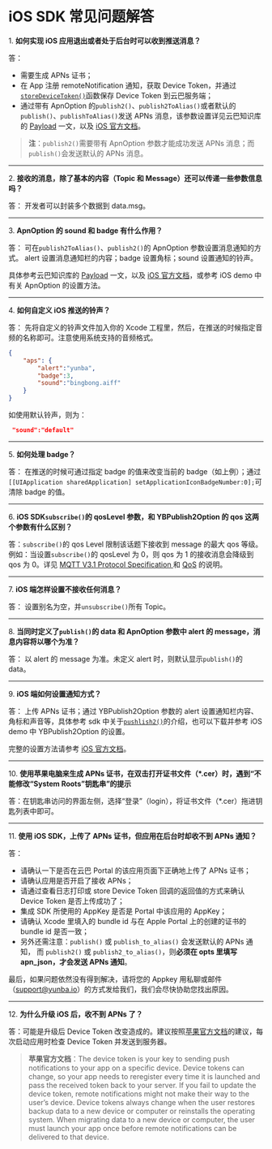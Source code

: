# iOS SDK 常见问题解答

<a name="1"></a>1. **如何实现 iOS 应用退出或者处于后台时可以收到推送消息？**

答：
* 需要生成 APNs 证书；
* 在 App 注册 remoteNotification 通知，获取 Device Token，并通过[`storeDeviceToken()`](ios_sdk_api_manual.md#storedevicetoken)函数保存 Device Token 到云巴服务端；
* 通过带有 ApnOption 的`publish2()`、`publish2ToAlias()`或者默认的`publish()`、`publishToAlias()`发送 APNs 消息，该参数设置详见云巴知识库的 [Payload](ios_kb_payload.md) 一文，以及 [iOS 官方文档](https://developer.apple.com/library/content/documentation/NetworkingInternet/Conceptual/RemoteNotificationsPG/PayloadKeyReference.html#//apple_ref/doc/uid/TP40008194-CH17-SW1)。

>**注**：`publish2()`需要带有 ApnOption 参数才能成功发送 APNs 消息；而`publish()`会发送默认的 APNs 消息。

---
<a name="2"></a>2. **接收的消息，除了基本的内容（Topic 和 Message）还可以传递一些参数信息吗？**

答： 开发者可以封装多个数据到 data.msg。

---
<a name="3"></a>3. **ApnOption 的 sound 和 badge 有什么作用？**

答： 可在`publish2ToAlias()`、`publish2()`的 ApnOption 参数设置消息通知的方式。
alert 设置消息通知栏的内容；badge 设置角标；sound 设置通知的铃声。

具体参考云巴知识库的 [Payload](ios_kb_payload.md) 一文，以及 [iOS 官方文档](https://developer.apple.com/library/content/documentation/NetworkingInternet/Conceptual/RemoteNotificationsPG/PayloadKeyReference.html#//apple_ref/doc/uid/TP40008194-CH17-SW1)，或参考 iOS demo 中有关 ApnOption 的设置方法。

---
<a name="4"></a>4. **如何自定义 iOS 推送的铃声？**

答： 先将自定义的铃声文件加入你的 Xcode 工程里，然后，在推送的时候指定音频的名称即可。注意使用系统支持的音频格式。

```json
{
	"aps": {
		"alert":"yunba",
		"badge":3,
		"sound":"bingbong.aiff"
	}
}
```
 
 如使用默认铃声，则为：
```JSON
 "sound":"default"
```

---
<a name="5"></a>5. **如何处理 badge？**

答： 在推送的时候可通过指定 badge 的值来改变当前的 badge（如上例）；通过`[[UIApplication sharedApplication] setApplicationIconBadgeNumber:0];`可清除 badge 的值。

---
<a name="6"></a>6. **iOS SDK`subscribe()`的 qosLevel 参数，和 YBPublish2Option 的 qos 这两个参数有什么区别？**

答：`subscribe()`的 qos Level 限制该话题下接收到 message 的最大 qos 等级。 例如：当设置`subscribe()`的 qosLevel 为 0，则 qos 为 1 的接收消息会降级到 qos 为 0。详见 [MQTT V3.1 Protocol Specification
]( http://public.dhe.ibm.com/software/dw/webservices/ws-mqtt/mqtt-v3r1.html#subscribe) 和 [QoS](product_kb_qos.md) 的说明。

---
<a name="7"></a>7. **iOS 端怎样设置不接收任何消息？**

答： 设置别名为空，并`unsubscribe()`所有 Topic。

---
<a name="8"></a>8. **当同时定义了`publish()`的 data 和 ApnOption 参数中 alert 的 message，消息内容将以哪个为准？**

答： 以 alert 的 message 为准。未定义 alert 时，则默认显示`publish()`的 data。

---
<a name="9"></a>9. **iOS 端如何设置通知方式？**

答： 上传 APNs 证书；通过 YBPublish2Option 参数的 alert 设置通知栏内容、角标和声音等，具体参考 sdk 中关于[`pushlish2()`](ios_sdk_api_manual.md#publish2)的介绍，也可以下载并参考 iOS demo 中 YBPublish2Option 的设置。

完整的设置方法请参考 [iOS 官方文档](https://developer.apple.com/library/content/documentation/NetworkingInternet/Conceptual/RemoteNotificationsPG/PayloadKeyReference.html#//apple_ref/doc/uid/TP40008194-CH17-SW1)。

---
<a name="10"></a>10. **使用苹果电脑来生成 APNs 证书，在双击打开证书文件（*.cer）时，遇到“不能修改“System Roots”钥匙串”的提示**

答：在钥匙串访问的界面左侧，选择“登录”（login），将证书文件（*.cer）拖进钥匙列表中即可。


---
<a name="11"></a>11. **使用 iOS SDK，上传了 APNs 证书，但应用在后台时却收不到 APNs 通知？**

答：
* 请确认一下是否在云巴 Portal 的该应用页面下正确地上传了 APNs 证书；
* 请确认应用是否开启了接收 APNs；
* 请通过查看日志打印或 store Device Token 回调的返回值的方式来确认 Device Token 是否上传成功了；
* 集成 SDK 所使用的 AppKey 是否是 Portal 中该应用的 AppKey；
* 请确认 Xcode 里填入的 bundle id 与在 Apple Portal 上的创建的证书的 bundle id 是否一致；
* 另外还需注意：`publish()` 或 `publish_to_alias()` 会发送默认的 APNs 通知，
而 `publish2()` 或 `publish2_to_alias()`，则**必须在 opts 里填写 apn_json，才会发送 APNs 通知**。

最后，如果问题依然没有得到解决，请将您的 Appkey 用私聊或邮件（support@yunba.io）的方式发给我们，我们会尽快协助您找出原因。



---
<a name="12"></a>12. **为什么升级 iOS 后，收不到 APNs 了？**

答：可能是升级后 Device Token 改变造成的。建议按照[苹果官方文档](https://developer.apple.com/library/content/documentation/NetworkingInternet/Conceptual/RemoteNotificationsPG/Chapters/IPhoneOSClientImp.html)的建议，每次启动应用时检查 Device Token 并发送到服务器。

> **苹果官方文档**：The device token is your key to sending push notifications to your app on a specific device. Device tokens can change, so your app needs to reregister every time it is launched and pass the received token back to your server. If you fail to update the device token, remote notifications might not make their way to the user’s device. Device tokens always change when the user restores backup data to a new device or computer or reinstalls the operating system. When migrating data to a new device or computer, the user must launch your app once before remote notifications can be delivered to that device.





